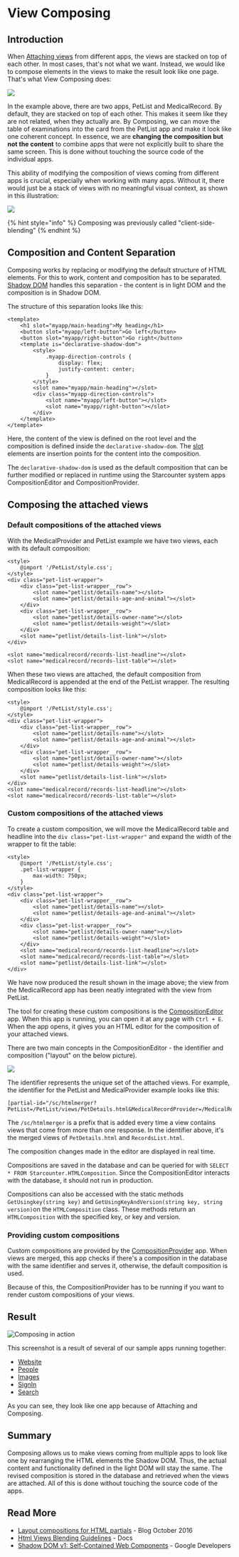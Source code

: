 # View Composing

## Introduction

When [Attaching views](view-attaching.md) from different apps, the views are stacked on top of each other. In most cases, that's not what we want. Instead, we would like to compose elements in the views to make the result look like one page. That's what View Composing does:

![](../../.gitbook/assets/assets2fstarcounter2fe48b74d0-8680-11e7-9944-1f85270462c62fe5df1df0-8680-11e7-9944-1f85270462c62fsim.png)

In the example above, there are two apps, PetList and MedicalRecord. By default, they are stacked on top of each other. This makes it seem like they are not related, when they actually are. By Composing, we can move the table of examinations into the card from the PetList app and make it look like one coherent concept. In essence, we are **changing the composition but not the content** to combine apps that were not explicitly built to share the same screen. This is done without touching the source code of the individual apps.

This ability of modifying the composition of views coming from different apps is crucial, especially when working with many apps. Without it, there would just be a stack of views with no meaningful visual context, as shown in this illustration:

![](../../.gitbook/assets/assets2fstarcounter2fe48b74d0-8680-11e7-9944-1f85270462c62fe5df1df1-8680-11e7-9944-1f85270462c62fcli.png)

{% hint style="info" %}
Composing was previously called "client-side-blending"
{% endhint %}

## Composition and Content Separation

Composing works by replacing or modifying the default structure of HTML elements. For this to work, content and composition has to be separated. [Shadow DOM](https://www.html5rocks.com/en/tutorials/webcomponents/shadowdom/) handles this separation - the content is in light DOM and the composition is in Shadow DOM.

The structure of this separation looks like this:

```markup
<template>
    <h1 slot="myapp/main-heading">My heading</h1>
    <button slot="myapp/left-button">Go left</button>
    <button slot="myapp/right-button">Go right</button>
    <template is="declarative-shadow-dom">
        <style>
            .myapp-direction-controls {
                display: flex;
                justify-content: center;
            }
        </style>
        <slot name="myapp/main-heading"></slot>
        <div class="myapp-direction-controls">
            <slot name="myapp/left-button"></slot>
            <slot name="myapp/right-button"></slot>
        </div>
    </template>
</template>
```

Here, the content of the view is defined on the root level and the composition is defined inside the `declarative-shadow-dom`. The [slot](https://developer.mozilla.org/en-US/docs/Web/HTML/Element/slot) elements are insertion points for the content into the composition.

The `declarative-shadow-dom` is used as the default composition that can be further modified or replaced in runtime using the Starcounter system apps CompositionEditor and CompositionProvider.

## Composing the attached views

### Default compositions of the attached views

With the MedicalProvider and PetList example we have two views, each with its default composition:

```markup
<style>
    @import '/PetList/style.css';
</style>
<div class="pet-list-wrapper">
    <div class="pet-list-wrapper__row">
        <slot name="petlist/details-name"></slot>
        <slot name="petlist/details-age-and-animal"></slot>
    </div>
    <div class="pet-list-wrapper__row">
        <slot name="petlist/details-owner-name"></slot>
        <slot name="petlist/details-weight"></slot>
    </div>
    <slot name="petlist/details-list-link"></slot>
</div>
```

```markup
<slot name="medicalrecord/records-list-headline"></slot>
<slot name="medicalrecord/records-list-table"></slot>
```

When these two views are attached, the default composition from MedicalRecord is appended at the end of the PetList wrapper. The resulting composition looks like this:

```markup
<style>
    @import '/PetList/style.css';
</style>
<div class="pet-list-wrapper">
    <div class="pet-list-wrapper__row">
        <slot name="petlist/details-name"></slot>
        <slot name="petlist/details-age-and-animal"></slot>
    </div>
    <div class="pet-list-wrapper__row">
        <slot name="petlist/details-owner-name"></slot>
        <slot name="petlist/details-weight"></slot>
    </div>
    <slot name="petlist/details-list-link"></slot>
</div>
<slot name="medicalrecord/records-list-headline"></slot>
<slot name="medicalrecord/records-list-table"></slot>
```

### Custom compositions of the attached views

To create a custom composition, we will move the MedicalRecord table and headline into the `div class="pet-list-wrapper"` and expand the width of the wrapper to fit the table:

```markup
<style>
    @import '/PetList/style.css';
    .pet-list-wrapper {
        max-width: 750px;
    }
</style>
<div class="pet-list-wrapper">
    <div class="pet-list-wrapper__row">
        <slot name="petlist/details-name"></slot>
        <slot name="petlist/details-age-and-animal"></slot>
    </div>
    <div class="pet-list-wrapper__row">
        <slot name="petlist/details-owner-name"></slot>
        <slot name="petlist/details-weight"></slot>
    </div>
    <slot name="medicalrecord/records-list-headline"></slot>
    <slot name="medicalrecord/records-list-table"></slot>
    <slot name="petlist/details-list-link"></slot>
</div>
```

We have now produced the result shown in the image above; the view from the MedicalRecord app has been neatly integrated with the view from PetList.

The tool for creating these custom compositions is the [CompositionEditor](https://github.com/starcounterapps/CompositionEditor) app. When this app is running, you can open it at any page with `Ctrl + E`. When the app opens, it gives you an HTML editor for the composition of your attached views. 

There are two main concepts in the CompositionEditor - the identifier and composition \("layout" on the below picture\).

![](../../.gitbook/assets/compositioneditor.png)

The identifier represents the unique set of the attached views. For example, the identifier for the PetList and MedicalProvider example looks like this:

```text
[partial-id="/sc/htmlmerger?PetList=/PetList/views/PetDetails.html&MedicalRecordProvider=/MedicalRecordProvider/views/RecordsList.html"]
```

The `/sc/htmlmerger` is a prefix that is added every time a view contains views that come from more than one response. In the identifier above, it's the merged views of `PetDetails.html` and `RecordsList.html`.

The composition changes made in the editor are displayed in real time.

Compositions are saved in the database and can be queried for with `SELECT * FROM Starcounter.HTMLComposition`. Since the CompositionEditor interacts with the database, it should not run in production.  
  
Compositions can also be accessed with the static methods `GetUsingkey(string key)` and `GetUsingKeyAndVersion(string key, string version)`on the `HTMLComposition` class. These methods return an `HTMLComposition` with the specified key, or key and version.

### Providing custom compositions

Custom compositions are provided by the [CompositionProvider](https://github.com/starcounterapps/compositionprovider) app. When views are merged, this app checks if there's a composition in the database with the same identifier and serves it, otherwise, the default composition is used.

Because of this, the CompositionProvider has to be running if you want to render custom compositions of your views.

## Result

![Composing in action](../../.gitbook/assets/inside%20%281%29.PNG)

This screenshot is a result of several of our sample apps running together:

* [Website](https://github.com/Starcounter/Website)
* [People](https://github.com/StarcounterApps/People)
* [Images](https://github.com/StarcounterApps/Images)
* [SignIn](https://github.com/StarcounterApps/SignIn)
* [Search](https://github.com/StarcounterApps/Search)

As you can see, they look like one app because of Attaching and Composing.

## Summary

Composing allows us to make views coming from multiple apps to look like one by rearranging the HTML elements the Shadow DOM. Thus, the actual content and functionality defined in the light DOM will stay the same. The revised composition is stored in the database and retrieved when the views are attached. All of this is done without touching the source code of the apps.

## Read More

* [Layout compositions for HTML partials](https://starcounter.io/layout-compositions-html-partials/) - Blog October 2016
* [Html Views Blending Guidelines](html-views-blending-guidelines.md) - Docs
* [Shadow DOM v1: Self-Contained Web Components](https://developers.google.com/web/fundamentals/getting-started/primers/shadowdom) - Google Developers



